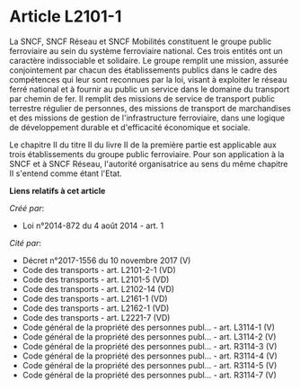 # Article L2101-1

La SNCF, SNCF Réseau et SNCF Mobilités constituent le groupe public ferroviaire au sein du système ferroviaire national. Ces
trois entités ont un caractère indissociable et solidaire. Le groupe remplit une mission, assurée conjointement par chacun
des établissements publics dans le cadre des compétences qui leur sont reconnues par la loi, visant à exploiter le réseau
ferré national et à fournir au public un service dans le domaine du transport par chemin de fer. Il remplit des missions de
service de transport public terrestre régulier de personnes, des missions de transport de marchandises et des missions de
gestion de l'infrastructure ferroviaire, dans une logique de développement durable et d'efficacité économique et sociale. 

Le chapitre II du titre II du livre II de la première partie est applicable aux trois établissements du groupe public
ferroviaire. Pour son application à la SNCF et à SNCF Réseau, l'autorité organisatrice au sens du même chapitre II s'entend
comme étant l'Etat.

**Liens relatifs à cet article**

_Créé par_:

  - Loi n°2014-872 du 4 août 2014 - art. 1

_Cité par_:

  - Décret n°2017-1556 du 10 novembre 2017 (V)
  - Code des transports - art. L2101-2-1 (VD)
  - Code des transports - art. L2101-5 (VD)
  - Code des transports - art. L2102-14 (VD)
  - Code des transports - art. L2161-1 (VD)
  - Code des transports - art. L2162-1 (VD)
  - Code des transports - art. L2221-7 (VD)
  - Code général de la propriété des personnes publ... - art. L3114-1 (V)
  - Code général de la propriété des personnes publ... - art. L3114-2 (V)
  - Code général de la propriété des personnes publ... - art. R3114-3 (V)
  - Code général de la propriété des personnes publ... - art. R3114-4 (V)
  - Code général de la propriété des personnes publ... - art. R3114-5 (V)
  - Code général de la propriété des personnes publ... - art. R3114-7 (V)

